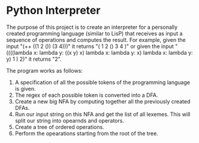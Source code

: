 # Python Interpreter
The purpose of this project is to create an interpreter for a personally created programming language (similar to LisP) that receives as input a sequence of operations and computes the result.
For example, given the input "(++ ((1 2  ()) (3 4)))" it returns "( 1 2 () 3 4 )" 
or given the input "((((lambda x: lambda y: ((x y) x) lambda x: lambda y: x) lambda x: lambda y: y) 1 ) 2)" it returns "2".

The program works as follows:
1. A specification of all the possible tokens of the programming language is given.
2. The regex of each possible token is converted into a DFA.
3. Create a new big NFA by computing together all the previously created DFAs.
4. Run our input string on this NFA and get the list of all lexemes. This will split our string into opearnds and operators.
5. Create a tree of ordered operations.
6. Perform the opearations starting from the root of the tree.


